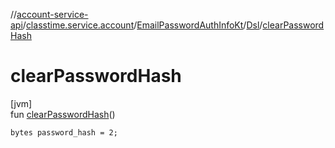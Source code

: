 //[account-service-api](../../../../index.md)/[classtime.service.account](../../index.md)/[EmailPasswordAuthInfoKt](../index.md)/[Dsl](index.md)/[clearPasswordHash](clear-password-hash.md)

# clearPasswordHash

[jvm]\
fun [clearPasswordHash](clear-password-hash.md)()

<code>bytes password_hash = 2;</code>

